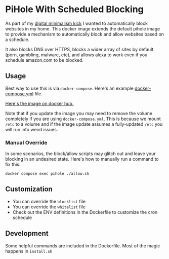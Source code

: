 # PiHole With Scheduled Blocking

As part of my [digital minimalism kick](https://mikebian.co/tag/digital-minimalism/) I wanted to automatically block websites in my home. This docker image extends the default pihole image to provide a mechanism to automatically block and allow websites based on a schedule.

It also blocks DNS over HTTPS, blocks a wider array of sites by default (porn, gambling, malware, etc), and allows alexa to work even if you schedule amazon.com to be blocked.

## Usage

Best way to use this is via `docker-compose`. Here's an example [docker-compose.yml](./docker-compose.yml) file.

[Here's the image on docker hub.](https://hub.docker.com/r/iloveitaly/pihole-scheduled-blocking)

Note that if you update the image you may need to remove the volume completely if you are using `docker-compose.yml`. This is because we mount `/etc` to a volume and if the image update assumes a fully-updated `/etc` you will run into weird issues.

### Manual Override

In some scenarios, the block/allow scripts may glitch out and leave your blocking in an undesired state. Here's how to manually run a command to fix this:

```shell
docker compose exec pihole ./allow.sh
```

## Customization

* You can override the `blocklist` file
* You can override the `whitelist` file
* Check out the ENV definitions in the Dockerfile to customize the cron schedule

## Development

Some helpful commands are included in the Dockerfile. Most of the magic happens in `install.sh`
